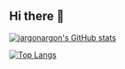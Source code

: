 ## Hi there 👋

<!--
**jargonargon/jargonargon** is a ✨ _special_ ✨ repository because its `README.md` (this file) appears on your GitHub profile.

Here are some ideas to get you started:

- 🔭 I’m currently working on ...
- 🌱 I’m currently learning ...
- 👯 I’m looking to collaborate on ...
- 🤔 I’m looking for help with ...
- 💬 Ask me about ...
- 📫 How to reach me: ...
- 😄 Pronouns: ...
- ⚡ Fun fact: ...
-->

[![jargonargon's GitHub stats](https://github-readme-stats.vercel.app/api?username=jargonargon&theme=vue-dark&show_icons=true)](https://github.com/jargonargon/github-readme-stats)

[![Top Langs](https://github-readme-stats.vercel.app/api/top-langs/?username=jargonargon&theme=vue-dark&show_icons=true&layout=compact)](https://github.com/jargonargon/github-readme-stats)
